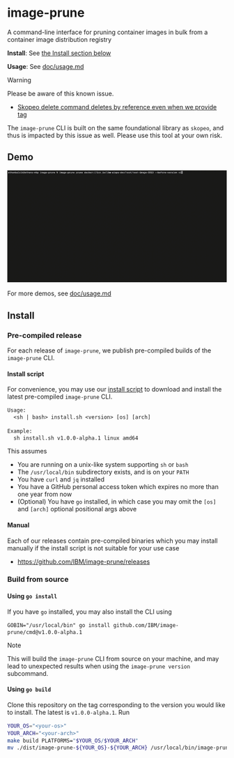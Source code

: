 # image-prune

A command-line interface for pruning container images in bulk from a container image distribution registry

**Install**: See [the Install section below](#install)

**Usage**: See [doc/usage.md](doc/usage.md)

> [!WARNING]
> Please be aware of this known issue.
> - [Skopeo delete command deletes by reference even when we provide tag](https://github.com/containers/skopeo/issues/1432)
>
> The `image-prune` CLI is built on the same foundational library as `skopeo`, and thus is impacted by this issue as well.  Please use this tool at your own risk.

## Demo

![image-prune prune --before-version](./doc/img/prune-before-version-tag.gif)

For more demos, see [doc/usage.md](./doc/usage.md)

## Install

### Pre-compiled release

For each release of `image-prune`, we publish pre-compiled builds of the `image-prune` CLI.

#### Install script

For convenience, you may use our [install script](install.sh) to download and install the latest pre-compiled `image-prune` CLI.
```
Usage:
  <sh | bash> install.sh <version> [os] [arch]

Example:
  sh install.sh v1.0.0-alpha.1 linux amd64
```

This assumes
- You are running on a unix-like system supporting `sh` or `bash`
- The `/usr/local/bin` subdirectory exists, and is on your `PATH`
- You have `curl` and `jq` installed
- You have a GitHub personal access token which expires no more than one year from now
- (Optional) You have `go` installed, in which case you may omit the `[os]` and `[arch]` optional positional args above

#### Manual

Each of our releases contain pre-compiled binaries which you may install manually if the install script is not suitable for your use case
- https://github.com/IBM/image-prune/releases

### Build from source

#### Using `go install`

If you have `go` installed, you may also install the CLI using
```
GOBIN="/usr/local/bin" go install github.com/IBM/image-prune/cmd@v1.0.0-alpha.1
```

> [!NOTE]
> This will build the `image-prune` CLI from source on your machine, and may lead to unexpected results when using the `image-prune version` subcommand.

#### Using `go build`

Clone this repository on the tag corresponding to the version you would like to install.  The latest is `v1.0.0-alpha.1`.  Run
```bash
YOUR_OS="<your-os>"
YOUR_ARCH="<your-arch>"
make build PLATFORMS="$YOUR_OS/$YOUR_ARCH"
mv ./dist/image-prune-${YOUR_OS}-${YOUR_ARCH} /usr/local/bin/image-prune
```
